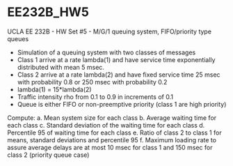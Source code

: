 # EE232B_HW5
UCLA EE 232B - HW Set #5 - M/G/1 queuing system, FIFO/priority type queues

* Simulation of a queuing system with two classes of messages
* Class 1 arrive at a rate lambda(1) and have service time exponentially distributed with mean 5 msec.
* Class 2 arrive at a rate lambda(2) and have fixed service time 25 msec with probability 0.8 or 250 msec with probability 0.2
* lambda(1) = 15*lambda(2)
* Traffic intensity rho from 0.1 to 0.9 in increments of 0.1
* Queue is either FIFO or non-preemptive priority (class 1 are high priority)

Compute:
a. Mean system size for each class
b. Average waiting time for each class
c. Standard deviation of the waiting time for each class
d. Percentile 95 of waiting time for each class
e. Ratio of class 2 to class 1 for means, standard deviations and percentile 95
f. Maximum loading rate to assure average delays are at most 10 msec for class 1 and 150 msec for class 2 (priority queue case)
